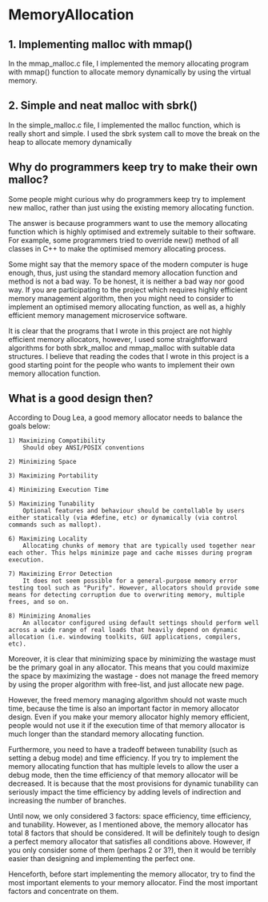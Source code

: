 # MemoryAllocation

## 1. Implementing malloc with mmap()

In the mmap_malloc.c file, I implemented the memory allocating program with mmap() function to allocate memory dynamically by using the virtual memory.

## 2. Simple and neat malloc with sbrk()

In the simple_malloc.c file, I implemented the malloc function, which is really short and simple. I used the sbrk system call to move the break on the heap to allocate memory dynamically

## Why do programmers keep try to make their own malloc?

Some people might curious why do programmers keep try to implement new malloc, rather than just using the existing memory allocating function.

The answer is because programmers want to use the memory allocating function which is highly optimised and extremely suitable to their software. For example, some programmers tried to override new() method of all classes in C++ to make the optimised memory allocating process.

Some might say that the memory space of the modern computer is huge enough, thus, just using the standard memory allocation function and method is not a bad way. To be honest, it is neither a bad way nor good way. If you are participating to the project which requires highly efficient memory management algorithm, then you might need to consider to implement an optimised memory allocating function, as well as, a highly efficient memory management microservice software.

It is clear that the programs that I wrote in this project are not highly efficient memory allocators, however, I used some straightforward algorithms for both sbrk_malloc and mmap_malloc with suitable data structures. I believe that reading the codes that I wrote in this project is a good starting point for the people who wants to implement their own memory allocation function.

## What is a good design then?

According to Doug Lea, a good memory allocator needs to balance the goals below:

    1) Maximizing Compatibility
        Should obey ANSI/POSIX conventions

    2) Minimizing Space

    3) Maximizing Portability

    4) Minimizing Execution Time

    5) Maximizing Tunability
        Optional features and behaviour should be contollable by users either statically (via #define, etc) or dynamically (via control commands such as mallopt).

    6) Maximizing Locality
        Allocating chunks of memory that are typically used together near each other. This helps minimize page and cache misses during program execution.

    7) Maximizing Error Detection
        It does not seem possible for a general-purpose memory error testing tool such as "Purify". However, allocators should provide some means for detecting corruption due to overwriting memory, multiple frees, and so on.

    8) Minimizing Anomalies
        An allocator configured using default settings should perform well across a wide range of real loads that heavily depend on dynamic allocation (i.e. windowing toolkits, GUI applications, compilers, etc).


Moreover, it is clear that minimizing space by minimizing the wastage must be the primary goal in any allocator. This means that you could maximize the space by maximizing the wastage - does not manage the freed memory by using the proper algorithm with free-list, and just allocate new page.

However, the freed memory managing algorithm should not waste much time, because the time is also an important factor in memory allocator design. Even if you make your memory allocator highly memory efficient, people would not use it if the execution time of that memory allocator is much longer than the standard memory allocating function.

Furthermore, you need to have a tradeoff between tunability (such as setting a debug mode) and time efficiency. If you try to implement the memory allocating function that has multiple levels to allow the user a debug mode, then the time efficiency of that memory allocator will be decreased. It is because that the most provisions for dynamic tunability can seriously impact the time efficiency by adding levels of indirection and increasing the number of branches.

Until now, we only considered 3 factors: space efficiency, time efficiency, and tunability. However, as I mentioned above, the memory allocator has total 8 factors that should be considered. It will be definitely tough to design a perfect memory allocator that satisfies all conditions above. However, if you only consider some of them (perhaps 2 or 3?), then it would be terribly easier than designing and implementing the perfect one.

Henceforth, before start implementing the memory allocator, try to find the most important elements to your memory allocator. Find the most important factors and concentrate on them.